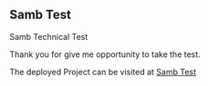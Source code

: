 ## Samb Test

Samb Technical Test

Thank you for give me opportunity to take the test.

The deployed Project can be visited at [Samb Test](https://frappe.jsd.web.id/)